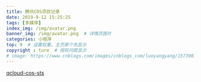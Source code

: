 ```yaml
---
title: 腾讯COS项目记录
date: 2019-9-12 15:25:25
tags: [多媒体]
index_img: /img/avatar.png
banner_img: /img/avatar.png  # 详情页图片
categories: 小程序
top: 9  # 设置权重，主页那个先显示
copyright : ture  # 授权问题显示
# image: https://www.cnblogs.com/images/cnblogs_com/luoyangyang/1573981/t_index.jpg
---
```


[qcloud-cos-sts](https://github.com/tencentyun/qcloud-cos-sts-sdk/tree/master/nodejs)















